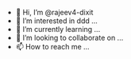 - 👋 Hi, I’m @rajeev4-dixit
- 👀 I’m interested in ddd ...
- 🌱 I’m currently learning ...
- 💞️ I’m looking to collaborate on ...
- 📫 How to reach me ...

<!---
rajeev4-dixit/rajeev4-dixit is a ✨ special ✨ repository because its `README.md` (this file) appears on your GitHub profile.
You can click the Preview link to take a look at your changes.
--->
